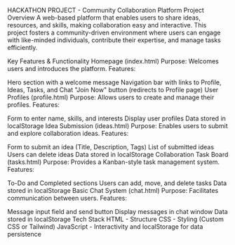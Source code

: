 HACKATHON PROJECT - Community Collaboration Platform
Project Overview
A web-based platform that enables users to share ideas, resources, and skills, making collaboration easy and interactive. This project fosters a community-driven environment where users can engage with like-minded individuals, contribute their expertise, and manage tasks efficiently.

Key Features & Functionality
Homepage (index.html)
Purpose: Welcomes users and introduces the platform.
Features:

Hero section with a welcome message
Navigation bar with links to Profile, Ideas, Tasks, and Chat
"Join Now" button (redirects to Profile page)
User Profiles (profile.html)
Purpose: Allows users to create and manage their profiles.
Features:

Form to enter name, skills, and interests
Display user profiles
Data stored in localStorage
Idea Submission (ideas.html)
Purpose: Enables users to submit and explore collaboration ideas.
Features:

Form to submit an idea (Title, Description, Tags)
List of submitted ideas
Users can delete ideas
Data stored in localStorage
Collaboration Task Board (tasks.html)
Purpose: Provides a Kanban-style task management system.
Features:

To-Do and Completed sections
Users can add, move, and delete tasks
Data stored in localStorage
Basic Chat System (chat.html)
Purpose: Facilitates communication between users.
Features:

Message input field and send button
Display messages in chat window
Data stored in localStorage
Tech Stack
HTML - Structure
CSS - Styling (Custom CSS or Tailwind)
JavaScript - Interactivity and localStorage for data persistence
